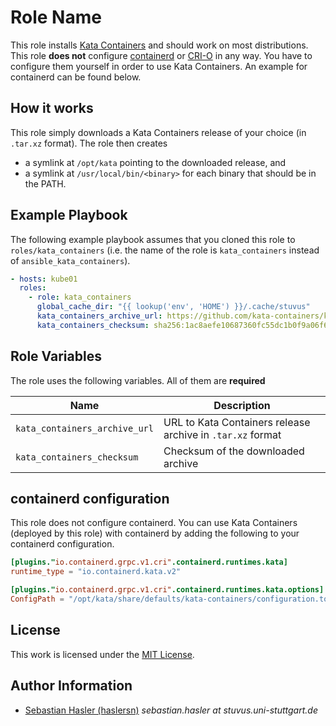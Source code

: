 # Role Name

This role installs [Kata Containers](https://katacontainers.io/) and should work on most
distributions.
This role **does not** configure [containerd](https://containerd.io/) or [CRI-O](https://cri-o.io/)
in any way.
You have to configure them yourself in order to use Kata Containers.
An example for containerd can be found below.

## How it works

This role simply downloads a Kata Containers release of your choice (in `.tar.xz` format).
The role then creates

- a symlink at `/opt/kata` pointing to the downloaded release, and
- a symlink at `/usr/local/bin/<binary>` for each binary that should be in the PATH.

## Example Playbook

The following example playbook assumes that you cloned this role to `roles/kata_containers`
(i.e. the name of the role is `kata_containers` instead of `ansible_kata_containers`).

```yml
- hosts: kube01
  roles:
    - role: kata_containers
      global_cache_dir: "{{ lookup('env', 'HOME') }}/.cache/stuvus"
      kata_containers_archive_url: https://github.com/kata-containers/kata-containers/releases/download/2.0.1/kata-static-2.0.1-x86_64.tar.xz
      kata_containers_checksum: sha256:1ac8aefe10687360fc55dc1b0f9a06f6dad695213e811f2c3e222b088779edb1
```

## Role Variables

The role uses the following variables.
All of them are **required**

| Name                          | Description                                                |
| ----------------------------- | ---------------------------------------------------------- |
| `kata_containers_archive_url` | URL to Kata Containers release archive in `.tar.xz` format |
| `kata_containers_checksum`    | Checksum of the downloaded archive                         |

## containerd configuration

This role does not configure containerd.
You can use Kata Containers (deployed by this role) with containerd by adding the following to your
containerd configuration.

```toml
[plugins."io.containerd.grpc.v1.cri".containerd.runtimes.kata]
runtime_type = "io.containerd.kata.v2"

[plugins."io.containerd.grpc.v1.cri".containerd.runtimes.kata.options]
ConfigPath = "/opt/kata/share/defaults/kata-containers/configuration.toml"
```

## License

This work is licensed under the [MIT License](./LICENSE).

## Author Information

- [Sebastian Hasler (haslersn)](https://github.com/haslersn) _sebastian.hasler at stuvus.uni-stuttgart.de_
